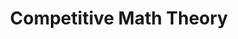 ---
title: "Competitive Math Theory"
summary: "Posts concerning competitive mathematics theory"
hideMeta: true
---